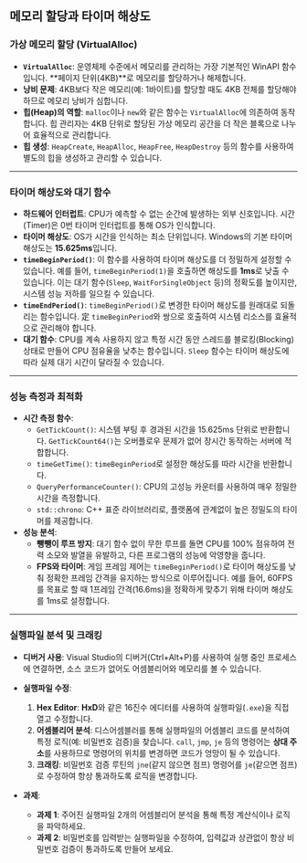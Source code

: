 ## 메모리 할당과 타이머 해상도

### 가상 메모리 할당 (VirtualAlloc)

* **`VirtualAlloc`**: 운영체제 수준에서 메모리를 관리하는 가장 기본적인 WinAPI 함수입니다. **페이지 단위(4KB)**로 메모리를 할당하거나 해제합니다.
* **낭비 문제**: 4KB보다 작은 메모리(예: 1바이트)를 할당할 때도 4KB 전체를 할당해야 하므로 메모리 낭비가 심합니다.
* **힙(Heap)의 역할**: `malloc`이나 `new`와 같은 함수는 `VirtualAlloc`에 의존하여 동작합니다. 힙 관리자는 4KB 단위로 할당된 가상 메모리 공간을 더 작은 블록으로 나누어 효율적으로 관리합니다.
* **힙 생성**: `HeapCreate`, `HeapAlloc`, `HeapFree`, `HeapDestroy` 등의 함수를 사용하여 별도의 힙을 생성하고 관리할 수 있습니다.

---

### 타이머 해상도와 대기 함수

* **하드웨어 인터럽트**: CPU가 예측할 수 없는 순간에 발생하는 외부 신호입니다. 시간(Timer)은 0번 타이머 인터럽트를 통해 OS가 인식합니다.
* **타이머 해상도**: OS가 시간을 인식하는 최소 단위입니다. Windows의 기본 타이머 해상도는 **15.625ms**입니다.
* **`timeBeginPeriod()`**: 이 함수를 사용하여 타이머 해상도를 더 정밀하게 설정할 수 있습니다. 예를 들어, `timeBeginPeriod(1)`을 호출하면 해상도를 **1ms**로 낮출 수 있습니다. 이는 대기 함수(`Sleep`, `WaitForSingleObject` 등)의 정확도를 높이지만, 시스템 성능 저하를 일으킬 수 있습니다.
* **`timeEndPeriod()`**: `timeBeginPeriod()`로 변경한 타이머 해상도를 원래대로 되돌리는 함수입니다.
定 `timeBeginPeriod`와 쌍으로 호출하여 시스템 리소스를 효율적으로 관리해야 합니다.
* **대기 함수**: CPU를 계속 사용하지 않고 특정 시간 동안 스레드를 블로킹(Blocking) 상태로 만들어 CPU 점유율을 낮추는 함수입니다. `Sleep` 함수는 타이머 해상도에 따라 실제 대기 시간이 달라질 수 있습니다.

---

### 성능 측정과 최적화

* **시간 측정 함수**:
    * `GetTickCount()`: 시스템 부팅 후 경과된 시간을 15.625ms 단위로 반환합니다. `GetTickCount64()`는 오버플로우 문제가 없어 장시간 동작하는 서버에 적합합니다.
    * `timeGetTime()`: `timeBeginPeriod`로 설정한 해상도를 따라 시간을 반환합니다.
    * `QueryPerformanceCounter()`: CPU의 고성능 카운터를 사용하여 매우 정밀한 시간을 측정합니다.
    * `std::chrono`: C++ 표준 라이브러리로, 플랫폼에 관계없이 높은 정밀도의 타이머를 제공합니다.
* **성능 분석**:
    * **뺑뺑이 루프 방지**: 대기 함수 없이 무한 루프를 돌면 CPU를 100% 점유하여 전력 소모와 발열을 유발하고, 다른 프로그램의 성능에 악영향을 줍니다.
    * **FPS와 타이머**: 게임 프레임 제어는 `timeBeginPeriod()`로 타이머 해상도를 낮춰 정확한 프레임 간격을 유지하는 방식으로 이루어집니다. 예를 들어, 60FPS를 목표로 할 때 1프레임 간격(16.6ms)을 정확하게 맞추기 위해 타이머 해상도를 1ms로 설정합니다.

---

### 실행파일 분석 및 크래킹

* **디버거 사용**: Visual Studio의 디버거(Ctrl+Alt+P)를 사용하여 실행 중인 프로세스에 연결하면, 소스 코드가 없어도 어셈블리어와 메모리를 볼 수 있습니다.
* **실행파일 수정**:
    1.  **Hex Editor**: **HxD**와 같은 16진수 에디터를 사용하여 실행파일(`.exe`)을 직접 열고 수정합니다.
    2.  **어셈블리어 분석**: 디스어셈블러를 통해 실행파일의 어셈블리 코드를 분석하여 특정 로직(예: 비밀번호 검증)을 찾습니다. `call`, `jmp`, `je` 등의 명령어는 **상대 주소**를 사용하므로 명령어의 위치를 변경하면 코드가 엉망이 될 수 있습니다.
    3.  **크래킹**: 비밀번호 검증 루틴의 `jne`(같지 않으면 점프) 명령어를 `je`(같으면 점프)로 수정하여 항상 통과하도록 로직을 변경합니다.

* **과제**:
    * **과제 1**: 주어진 실행파일 2개의 어셈블리어 분석을 통해 특정 계산식이나 로직을 파악하세요.
    * **과제 2**: 비밀번호를 입력받는 실행파일을 수정하여, 입력값과 상관없이 항상 비밀번호 검증이 통과하도록 만들어 보세요.